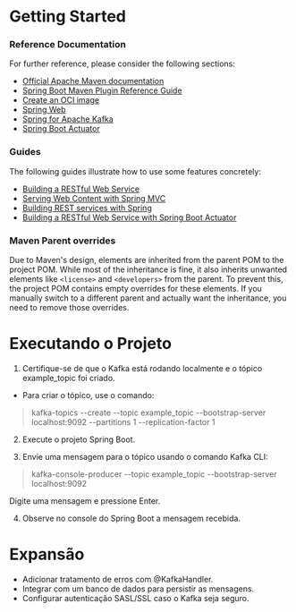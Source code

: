 # Getting Started

### Reference Documentation
For further reference, please consider the following sections:

* [Official Apache Maven documentation](https://maven.apache.org/guides/index.html)
* [Spring Boot Maven Plugin Reference Guide](https://docs.spring.io/spring-boot/3.4.0/maven-plugin)
* [Create an OCI image](https://docs.spring.io/spring-boot/3.4.0/maven-plugin/build-image.html)
* [Spring Web](https://docs.spring.io/spring-boot/3.4.0/reference/web/servlet.html)
* [Spring for Apache Kafka](https://docs.spring.io/spring-boot/3.4.0/reference/messaging/kafka.html)
* [Spring Boot Actuator](https://docs.spring.io/spring-boot/3.4.0/reference/actuator/index.html)

### Guides
The following guides illustrate how to use some features concretely:

* [Building a RESTful Web Service](https://spring.io/guides/gs/rest-service/)
* [Serving Web Content with Spring MVC](https://spring.io/guides/gs/serving-web-content/)
* [Building REST services with Spring](https://spring.io/guides/tutorials/rest/)
* [Building a RESTful Web Service with Spring Boot Actuator](https://spring.io/guides/gs/actuator-service/)

### Maven Parent overrides

Due to Maven's design, elements are inherited from the parent POM to the project POM.
While most of the inheritance is fine, it also inherits unwanted elements like `<license>` and `<developers>` from the parent.
To prevent this, the project POM contains empty overrides for these elements.
If you manually switch to a different parent and actually want the inheritance, you need to remove those overrides.


# Executando o Projeto

1. Certifique-se de que o Kafka está rodando localmente e o tópico example_topic foi criado.

* Para criar o tópico, use o comando:   
> kafka-topics --create --topic example_topic --bootstrap-server localhost:9092 --partitions 1 --replication-factor 1   

2. Execute o projeto Spring Boot.

3. Envie uma mensagem para o tópico usando o comando Kafka CLI:   
> kafka-console-producer --topic example_topic --bootstrap-server localhost:9092

Digite uma mensagem e pressione Enter.

4. Observe no console do Spring Boot a mensagem recebida.   

# Expansão

* Adicionar tratamento de erros com @KafkaHandler.   
* Integrar com um banco de dados para persistir as mensagens.   
* Configurar autenticação SASL/SSL caso o Kafka seja seguro.   

